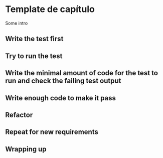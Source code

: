 # Template de capítulo

Some intro

## Write the test first

## Try to run the test

## Write the minimal amount of code for the test to run and check the failing test output

## Write enough code to make it pass

## Refactor

## Repeat for new requirements

## Wrapping up

